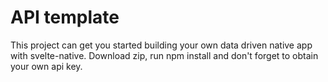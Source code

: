 # API template

This project can get you started building your own data driven native app with svelte-native. Download zip, run npm install and don't forget to obtain your own api key.    
